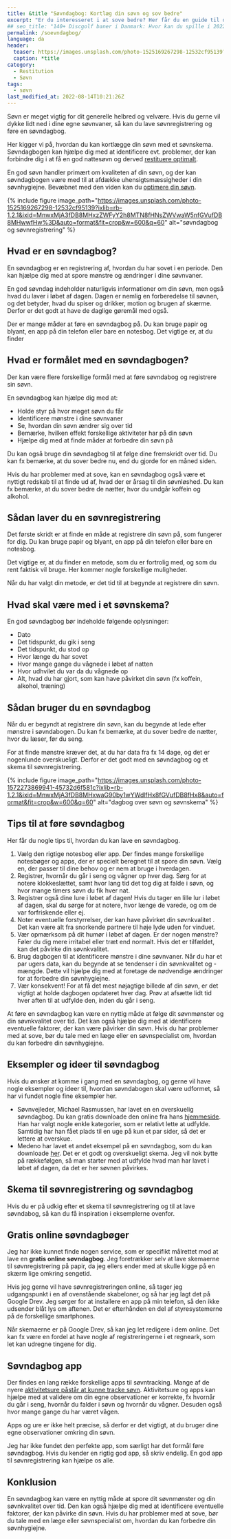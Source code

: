 ```yaml
---
title: &title "Søvndagbog: Kortlæg din søvn og sov bedre"
excerpt: "Er du interesseret i at sove bedre? Her får du en guide til og eksempler på, hvordan du kan lave søvnregistrering og føre en søvndagbog."
## seo_title: "140+ Discgolf baner i Danmark: Hvor kan du spille i 2022?"
permalink: /soevndagbog/
language: da
header:
  teaser: https://images.unsplash.com/photo-1525169267298-12532cf95139?ixlib=rb-1.2.1&ixid=MnwxMjA3fDB8MHxzZWFyY2h8MTN8fHNsZWVwaW5nfGVufDB8MHwwfHw%3D&auto=format&fit=crop&h=300&w=400&q=10
  caption: *title
category:
  - Restitution
  - Søvn
tags:
  - søvn
last_modified_at: 2022-08-14T10:21:26Z
---
```


Søvn er meget vigtig for dit generelle helbred og velvære. Hvis du gerne vil dykke lidt ned i dine egne søvnvaner, så kan du lave søvnregistrering og føre en søvndagbog.

Her kigger vi på, hvordan du kan kortlægge din søvn med et søvnskema. Søvndagbogen kan hjælpe dig med at identificere evt. problemer, der kan forbindre dig i at få en god nattesøvn og derved [restituere optimalt](/restitution/).

En god søvn handler primært om kvaliteten af din søvn, og der kan søvndagbogen være med til at afdække uhensigtsmæssigheder i din søvnhygiejne. Bevæbnet med den viden kan du [optimere din søvn](/soevn/).

{% include figure image_path="https://images.unsplash.com/photo-1525169267298-12532cf95139?ixlib=rb-1.2.1&ixid=MnwxMjA3fDB8MHxzZWFyY2h8MTN8fHNsZWVwaW5nfGVufDB8MHwwfHw%3D&auto=format&fit=crop&w=600&q=60" alt="søvndagbog og søvnregistrering" %}

## Hvad er en søvndagbog?

En søvndagbog er en registrering af, hvordan du har sovet i en periode. Den kan hjælpe dig med at spore mønstre og ændringer i dine søvnvaner.

En god søvndag indeholder naturligvis informationer om din søvn, men også hvad du laver i løbet af dagen. Dagen er nemlig en forberedelse til søvnen, og det betyder, hvad du spiser og drikker, motion og brugen af skærme. Derfor er det godt at have de daglige gøremål med også.

Der er mange måder at føre en søvndagbog på. Du kan bruge papir og blyant, en app på din telefon eller bare en notesbog. Det vigtige er, at du finder

## Hvad er formålet med en søvndagbogen?

Der kan være flere forskellige formål med at føre søvndabog og registrere sin søvn. 

En søvndagbog kan hjælpe dig med at:

* Holde styr på hvor meget søvn du får
* Identificere mønstre i dine søvnvaner
* Se, hvordan din søvn ændrer sig over tid
* Bemærke, hvilken effekt forskellige aktiviteter har på din søvn
* Hjælpe dig med at finde måder at forbedre din søvn på

Du kan også bruge din søvndagbog til at følge dine fremskridt over tid. Du kan fx bemærke, at du sover bedre nu, end du gjorde for en måned siden.

Hvis du har problemer med at sove, kan en søvndagbog også være et nyttigt redskab til at finde ud af, hvad der er årsag til din søvnløshed. Du kan fx bemærke, at  du sover bedre de nætter, hvor du undgår koffein og alkohol.

## Sådan laver du en søvnregistrering

Det første skridt er at finde en måde at registrere din søvn på, som fungerer for dig. Du kan bruge papir og blyant, en app på din telefon eller bare en notesbog.

Det vigtige er, at du finder en metode, som du er fortrolig med, og som du rent faktisk vil bruge. Her kommer nogle forskellige muligheder.

Når du  har valgt din metode, er det tid til at begynde at registrere din søvn.

## Hvad skal være med i et søvnskema?

En god søvndagbog bør indeholde følgende oplysninger:

* Dato
* Det tidspunkt, du gik i seng
* Det tidspunkt, du stod op
* Hvor længe du har sovet
* Hvor mange gange du vågnede i løbet af natten
* Hvor udhvilet du var da du vågnede op
* Alt, hvad du har gjort, som kan have påvirket din søvn (fx koffein, alkohol, træning)

## Sådan bruger du en søvndagbog

Når du er begyndt at registrere din søvn, kan du begynde at lede efter mønstre i søvndabogen. Du kan fx bemærke, at du sover bedre de nætter, hvor du læser, før du  seng.

For at finde mønstre kræver det, at du har data fra fx 14 dage, og det er nogenlunde overskueligt. Derfor er det godt med en søvndagbog og et skema til søvnregistrering.

{% include figure image_path="https://images.unsplash.com/photo-1572273869941-45732d6f581c?ixlib=rb-1.2.1&ixid=MnwxMjA3fDB8MHxwaG90by1wYWdlfHx8fGVufDB8fHx8&auto=format&fit=crop&w=600&q=60" alt="dagbog over søvn og søvnskema" %}

## Tips til at føre søvndagbog

Her får du nogle tips til, hvordan du kan lave en søvndagbog. 

1. Vælg den rigtige notesbog eller app. Der findes mange forskellige notesbøger og apps, der er specielt beregnet til at spore din søvn. Vælg en, der passer til dine behov og er nem at bruge i hverdagen. 
2. Registrer, hvornår du går i seng og vågner op hver dag. Sørg for at notere klokkeslættet, samt hvor lang tid det tog dig at falde i søvn, og hvor mange timers søvn du fik hver nat.
3. Registrer også dine lure i løbet af dagen! Hvis du tager en lille lur i løbet af dagen, skal du sørge for at notere, hvor længe de varede, og om de var forfriskende eller ej. 
4. Noter eventuelle forstyrrelser, der kan have påvirket din søvnkvalitet . Det kan være alt fra snorkende partnere til høje lyde uden for vinduet.
5. Vær opmærksom på dit humør i løbet af dagen. Er der nogen mønstre? Føler du dig mere irritabel eller træt end normalt. Hvis det er tilfældet, kan det påvirke din søvnkvalitet.
6. Brug dagbogen til at identificere mønstre i dine søvnvaner. Når du har et par ugers data, kan du begynde at se tendenser i din søvnkvalitet og -mængde. Dette vil hjælpe dig med at foretage de nødvendige ændringer for at forbedre din søvnhygiejne.
7. Vær konsekvent! For at få det mest nøjagtige billede af din søvn, er det vigtigt at holde dagbogen opdateret hver dag. Prøv at afsætte lidt tid hver aften til at udfylde den, inden du går i seng.

At føre en søvndagbog kan være en nyttig måde at følge dit søvnmønster og din søvnkvalitet over tid. Det kan også hjælpe dig med at identificere eventuelle faktorer, der kan være påvirker din søvn. Hvis du har problemer med at sove, bør du tale med en læge eller en søvnspecialist om, hvordan du kan forbedre din søvnhygiejne.

## Eksempler og ideer til søvndagbog

Hvis du ønsker at komme i gang med en søvndagbog, og gerne vil have nogle eksempler og ideer til, hvordan søvndabogen skal være udformet, så har vi fundet nogle fine eksempler her.

- Søvnvejleder, Michael Rasmussen, har lavet en en overskuelig søvndagbog. Du kan gratis downloade den online fra hans [hjemmeside](https://www.mikael-rasmussen.dk/wp-content/uploads/2017/05/S%C3%B8vndagbog-1.doc). Han har valgt nogle enkle kategorier, som er relativt lette at udfylde. Samtidig har han fået plads til en uge på kun et par sider, så det er lettere at overskue.
- Medeno har lavet et andet eksempel på en søvndagbog, som du kan downloade [her](https://medeno.dk/wp-content/uploads/S%C3%B8vndagbog.pdf). Det er et godt og overskueligt skema. Jeg vil nok bytte på rækkefølgen, så man starter med at udfylde hvad man har lavet i løbet af dagen, da det er her søvnen påvirkes.

## Skema til søvnregistrering og søvndagbog

Hvis du er på udkig efter et skema til søvnregistrering og til at lave søvndabog, så kan du få inspiration i eksemplerne ovenfor.

## Gratis online søvndagbøger

Jeg har ikke kunnet finde nogen service, som er specifikt målrettet mod at lave en **gratis online søvndagbog**. Jeg foretrækker selv at lave skemaerne til søvnregistrering på papir, da jeg ellers ender med at skulle kigge på en skærm lige omkring sengetid.

Hvis jeg gerne vil have søvnregistreringen online, så tager jeg udgangspunkt i en af ovenstående skabeloner, og så har jeg lagt det på Google Drev. Jeg sørger for at installere en app på min telefon, så den ikke udsender blåt lys om aftenen. Det er efterhånden en del af styresystemerne på de forskellige smartphones.

Når skemaerne er på Google Drev, så kan jeg let redigere i dem online. Det kan fx være en fordel at have nogle af registreringerne i et regneark, som let kan udregne tingene for dig.

## Søvndagbog app

Der findes en lang række forskellige apps til søvntracking. Mange af de nyere [aktivitetsure påstår at kunne tracke søvn](/soevn-tracking/). Aktivitetsure og apps kan hjælpe med at validere om din egne observationer er korrekte, fx hvornår du går i seng, hvornår du falder i søvn og hvornår du vågner. Desuden også hvor mange gange du har været vågen.

Apps og ure er ikke helt præcise, så derfor er det vigtigt, at du bruger dine egne observationer omkring din søvn.

Jeg har ikke fundet den perfekte app, som særligt har det formål føre søvndagbog. Hvis du kender en rigtig god app, så skriv endelig. En god app til søvnregistrering kan hjælpe os alle.

## Konklusion

En søvndagbog kan være en nyttig måde at spore dit søvnmønster og din søvnkvalitet over tid. Den kan også hjælpe dig med at identificere eventuelle faktorer, der kan påvirke din søvn. Hvis du har problemer med at sove, bør du tale med en læge eller søvnspecialist om, hvordan du kan forbedre din søvnhygiejne.
